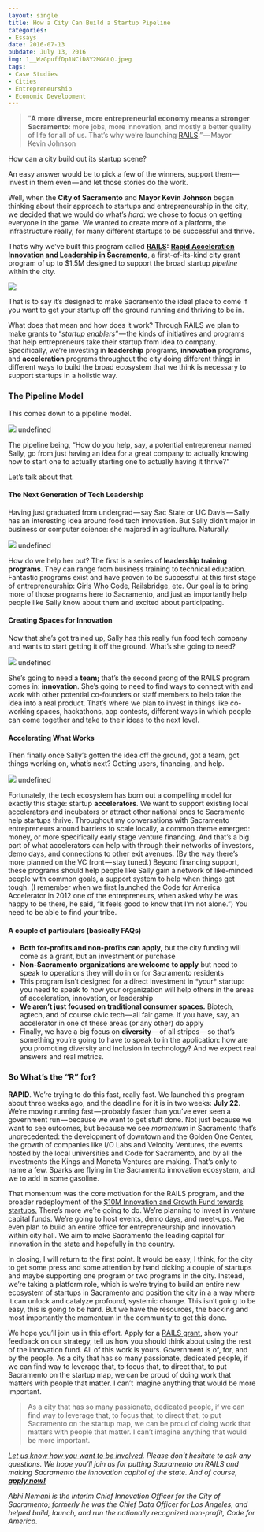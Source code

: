 ```yaml
---
layout: single
title: How a City Can Build a Startup Pipeline
categories: 
- Essays
date: 2016-07-13
pubdate: July 13, 2016
img: 1__WzGpuffDp1NCiD8Y2MGGLQ.jpeg
tags: 
- Case Studies
- Cities
- Entrepreneurship
- Economic Development
---
```

> “**A more diverse, more entrepreneurial economy means a stronger Sacramento**: more jobs, more innovation, and mostly a better quality of life for all of us. That’s why we’re launching [RAILS](http://cityofsacramento.org/RAILS).” — Mayor Kevin Johnson

How can a city build out its startup scene?

An easy answer would be to pick a few of the winners, support them — invest in them even — and let those stories do the work.

Well, when the **City of Sacramento** and **Mayor Kevin Johnson** began thinking about their approach to startups and entrepreneurship in the city, we decided that we would do what’s _hard_: we chose to focus on getting everyone in the game. We wanted to create more of a platform, the infrastructure really, for many different startups to be successful and thrive.

That’s why we’ve built this program called [**RAILS**](http://www.cityofsacramento.org/rails/)**:** [**Rapid Acceleration Innovation and Leadership in Sacramento**](http://www.cityofsacramento.org/rails/), a first-of-its-kind city grant program of up to $1.5M designed to support the broad startup _pipeline_ within the city.

![](/img/1__WzGpuffDp1NCiD8Y2MGGLQ.jpeg)

That is to say it’s designed to make Sacramento the ideal place to come if you want to get your startup off the ground running and thriving to be in.

What does that mean and how does it work? Through RAILS we plan to make grants to “_startup enablers_” — the kinds of initiatives and programs that help entrepreneurs take their startup from idea to company. Specifically, we’re investing in **leadership** programs, **innovation** programs, and **acceleration** programs throughout the city doing different things in different ways to build the broad ecosystem that we think is necessary to support startups in a holistic way.

### The Pipeline Model

This comes down to a pipeline model.

![](/img/1__kYAQeG6DNzhv7m5ENer9Yg.png)
undefined

The pipeline being, “How do you help, say, a potential entrepreneur named Sally, go from just having an idea for a great company to actually knowing how to start one to actually starting one to actually having it thrive?”

Let’s talk about that.

#### The Next Generation of Tech Leadership

Having just graduated from undergrad — say Sac State or UC Davis — Sally has an interesting idea around food tech innovation. But Sally didn’t major in business or computer science: she majored in agriculture. Naturally.

![](/img/1__jJ08yPIJHduUyB__p2lpqLA.jpeg)
undefined

How do we help her out? The first is a series of **leadership training programs**. They can range from business training to technical education. Fantastic programs exist and have proven to be successful at this first stage of entrepreneurship: Girls Who Code, Railsbridge, etc. Our goal is to bring more of those programs here to Sacramento, and just as importantly help people like Sally know about them and excited about participating.

#### Creating Spaces for Innovation

Now that she’s got trained up, Sally has this really fun food tech company and wants to start getting it off the ground. What’s she going to need?

![](/img/1__XOuiwXS0M5UTXzaxtF3Ojg.jpeg)
undefined

She’s going to need a **team;** that’s the second prong of the RAILS program comes in: **innovation**. She’s going to need to find ways to connect with and work with other potential co-founders or staff members to help take the idea into a real product. That’s where we plan to invest in things like co-working spaces, hackathons, app contests, different ways in which people can come together and take to their ideas to the next level.

#### Accelerating What Works

Then finally once Sally’s gotten the idea off the ground, got a team, got things working on, what’s next? Getting users, financing, and help.

![](/img/1__AASjgqoC__B8l5Ndxab7O__A.jpeg)
undefined

Fortunately, the tech ecosystem has born out a compelling model for exactly this stage: startup **accelerators**. We want to support existing local accelerators and incubators or attract other national ones to Sacramento help startups thrive. Throughout my conversations with Sacramento entrepreneurs around barriers to scale locally, a common theme emerged: money, or more specifically early stage venture financing. And that’s a big part of what accelerators can help with through their networks of investors, demo days, and connections to other exit avenues. (By the way there’s more planned on the VC front — stay tuned.) Beyond financing support, these programs should help people like Sally gain a network of like-minded people with common goals, a support system to help when things get tough. (I remember when we first launched the Code for America Accelerator in 2012 one of the entrepreneurs, when asked why he was happy to be there, he said, “It feels good to know that I’m not alone.”) You need to be able to find your tribe.

#### A couple of particulars (basically FAQs)

*   **Both for-profits and non-profits can apply,** but the city funding will come as a grant, but an investment or purchase
*   **Non-Sacramento organizations are welcome to apply** but need to speak to operations they will do in or for Sacramento residents
*   This program isn’t designed for a direct investment in \*your\* startup: you need to speak to how your organization will help others in the areas of acceleration, innovation, or leadership
*   **We aren’t just focused on traditional consumer spaces.** Biotech, agtech, and of course civic tech — all fair game. If you have, say, an accelerator in one of these areas (or any other) do apply
*   Finally, we have a big focus on **diversity** — of all stripes — so that’s something you’re going to have to speak to in the application: how are you promoting diversity and inclusion in technology? And we expect real answers and real metrics.

### So What’s the “R” for?

**RAPID**. We’re trying to do this fast, really fast. We launched this program about three weeks ago, and the deadline for it is in two weeks: **July 22**. We’re moving running fast — probably faster than you’ve ever seen a government run — because we want to get stuff done. Not just because we want to see outcomes, but because we see _momentum_ in Sacramento that’s unprecedented: the development of downtown and the Golden One Center, the growth of companies like I/O Labs and Velocity Ventures, the events hosted by the local universities and Code for Sacramento, and by all the investments the Kings and Moneta Ventures are making. That’s only to name a few. Sparks are flying in the Sacramento innovation ecosystem, and we to add in some gasoline.

That momentum was the core motivation for the RAILS program, and the broader redeployment of the [$10M Innovation and Growth Fund towards startups.](http://www.bizjournals.com/sacramento/news/2016/06/10/how-city-council-would-spend-8-2-million-fund.html) There’s more we’re going to do. We’re planning to invest in venture capital funds. We’re going to host events, demo days, and meet-ups. We even plan to build an entire office for entrepreneurship and innovation within city hall. We aim to make Sacramento the leading capital for innovation in the state and hopefully in the country.

In closing, I will return to the first point. It would be easy, I think, for the city to get some press and some attention by hand picking a couple of startups and maybe supporting one program or two programs in the city. Instead, we’re taking a platform role, which is we’re trying to build an entire new ecosystem of startups in Sacramento and position the city in a a way where it can unlock and catalyze profound, systemic change. This isn’t going to be easy, this is going to be hard. But we have the resources, the backing and most importantly the momentum in the community to get this done.

We hope you’ll join us in this effort. Apply for a [RAILS grant](http://www.cityofsacramento.org/rails/), show your feedback on our strategy, tell us how you should think about using the rest of the innovation fund. All of this work is yours. Government is of, for, and by the people. As a city that has so many passionate, dedicated people, if we can find way to leverage that, to focus that, to direct that, to put Sacramento on the startup map, we can be proud of doing work that matters with people that matter. I can’t imagine anything that would be more important.

> As a city that has so many passionate, dedicated people, if we can find way to leverage that, to focus that, to direct that, to put Sacramento on the startup map, we can be proud of doing work that matters with people that matter. I can’t imagine anything that would be more important.

[_Let us know how you want to be involved_](mailto:mofie@cityofsacramento.org)_. Please don’t hesitate to ask any questions. We hope you’ll join us for putting Sacramento on RAILS and making Sacramento the innovation capitol of the state. And of course,_ [**_apply now!_**](http://cityofsacramento.org/RAILS)

_Abhi Nemani is the interim Chief Innovation Officer for the City of Sacramento; formerly he was the Chief Data Officer for Los Angeles, and helped build, launch, and run the nationally recognized non-profit, Code for America._